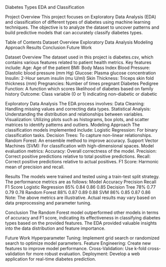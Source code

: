 Diabetes Types EDA and Classification

Project Overview
This project focuses on Exploratory Data Analysis (EDA) and classification of different types of diabetes using machine learning techniques. The objective is to analyze the dataset to uncover patterns and build predictive models that can accurately classify diabetes types.

Table of Contents
Dataset Overview
Exploratory Data Analysis
Modeling Approach
Results
Conclusion
Future Work

Dataset Overview
The dataset used in this project is diabetes.csv, which contains various features related to patient health metrics. Key features include:
Age: Age of the patient
BMI: Body Mass Index
Blood Pressure: Diastolic blood pressure (mm Hg)
Glucose: Plasma glucose concentration
Insulin: 2-Hour serum insulin (mu U/ml)
Skin Thickness: Triceps skin fold thickness (mm)
Pregnancies: Number of times pregnant
Diabetes Pedigree Function: A function which scores likelihood of diabetes based on family history
Outcome: Class variable (0 or 1) indicating non-diabetic or diabetic

Exploratory Data Analysis
The EDA process involves:
Data Cleaning: Handling missing values and correcting data types.
Statistical Analysis: Understanding the distribution and relationships between variables.
Visualization: Utilizing plots such as histograms, box plots, and scatter matrices to identify patterns and outliers.
Modeling Approach
The classification models implemented include:
Logistic Regression: For binary classification tasks.
Decision Trees: To capture non-linear relationships.
Random Forest: An ensemble method to improve accuracy.
Support Vector Machines (SVM): For classification with high-dimensional spaces.
Model evaluation metrics:
Accuracy: Overall correctness of the model.
Precision: Correct positive predictions relative to total positive predictions.
Recall: Correct positive predictions relative to actual positives.
F1 Score: Harmonic mean of precision and recall.

Results
The models were trained and tested using a train-test split strategy. The performance metrics are as follows:
Model	Accuracy	Precision	Recall	F1 Score
Logistic Regression	85%	0.84	0.86	0.85
Decision Tree	78%	0.77	0.79	0.78
Random Forest	88%	0.87	0.89	0.88
SVM	86%	0.85	0.87	0.86
Note: The above metrics are illustrative. Actual results may vary based on data preprocessing and parameter tuning.

Conclusion
The Random Forest model outperformed other models in terms of accuracy and F1 score, indicating its effectiveness in classifying diabetes types based on the provided features. The EDA provided valuable insights into the data distribution and feature importance.

Future Work
Hyperparameter Tuning: Implement grid search or randomized search to optimize model parameters.
Feature Engineering: Create new features to improve model performance.
Cross-Validation: Use k-fold cross-validation for more robust evaluation.
Deployment: Develop a web application for real-time diabetes prediction.
